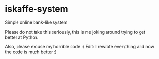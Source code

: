 # iskaffe-system
Simple online bank-like system

Please do not take this seriously, this is me joking around trying to get better at Python.

Also, please excuse my horrible code :/
Edit: I rewrote everything and now the code is much better :)
